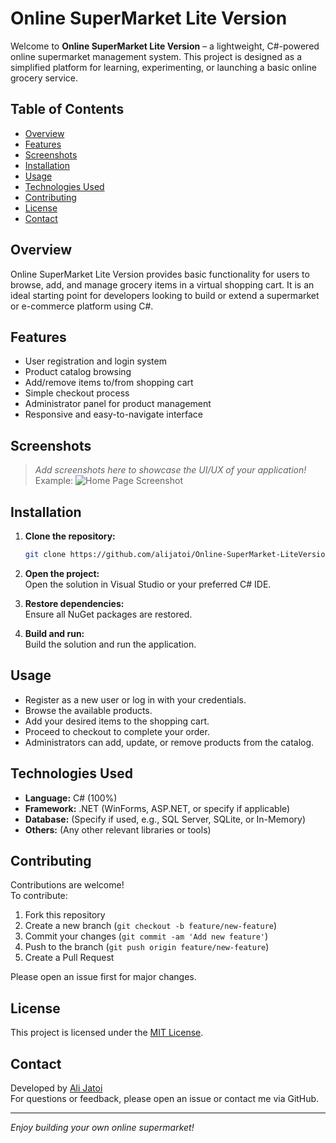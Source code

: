 # Online SuperMarket Lite Version

Welcome to **Online SuperMarket Lite Version** – a lightweight, C#-powered online supermarket management system. This project is designed as a simplified platform for learning, experimenting, or launching a basic online grocery service.

## Table of Contents

- [Overview](#overview)
- [Features](#features)
- [Screenshots](#screenshots)
- [Installation](#installation)
- [Usage](#usage)
- [Technologies Used](#technologies-used)
- [Contributing](#contributing)
- [License](#license)
- [Contact](#contact)

## Overview

Online SuperMarket Lite Version provides basic functionality for users to browse, add, and manage grocery items in a virtual shopping cart. It is an ideal starting point for developers looking to build or extend a supermarket or e-commerce platform using C#.

## Features

- User registration and login system
- Product catalog browsing
- Add/remove items to/from shopping cart
- Simple checkout process
- Administrator panel for product management
- Responsive and easy-to-navigate interface

## Screenshots

> _Add screenshots here to showcase the UI/UX of your application!_  
> Example:
> ![Home Page Screenshot](screenshots/homepage.png)

## Installation

1. **Clone the repository:**  
   ```bash
   git clone https://github.com/alijatoi/Online-SuperMarket-LiteVersion-.git
   ```
2. **Open the project:**  
   Open the solution in Visual Studio or your preferred C# IDE.

3. **Restore dependencies:**  
   Ensure all NuGet packages are restored.

4. **Build and run:**  
   Build the solution and run the application.

## Usage

- Register as a new user or log in with your credentials.
- Browse the available products.
- Add your desired items to the shopping cart.
- Proceed to checkout to complete your order.
- Administrators can add, update, or remove products from the catalog.

## Technologies Used

- **Language:** C# (100%)
- **Framework:** .NET (WinForms, ASP.NET, or specify if applicable)
- **Database:** (Specify if used, e.g., SQL Server, SQLite, or In-Memory)
- **Others:** (Any other relevant libraries or tools)

## Contributing

Contributions are welcome!  
To contribute:

1. Fork this repository
2. Create a new branch (`git checkout -b feature/new-feature`)
3. Commit your changes (`git commit -am 'Add new feature'`)
4. Push to the branch (`git push origin feature/new-feature`)
5. Create a Pull Request

Please open an issue first for major changes.

## License

This project is licensed under the [MIT License](LICENSE).

## Contact

Developed by [Ali Jatoi](https://github.com/alijatoi)  
For questions or feedback, please open an issue or contact me via GitHub.

---

_Enjoy building your own online supermarket!_